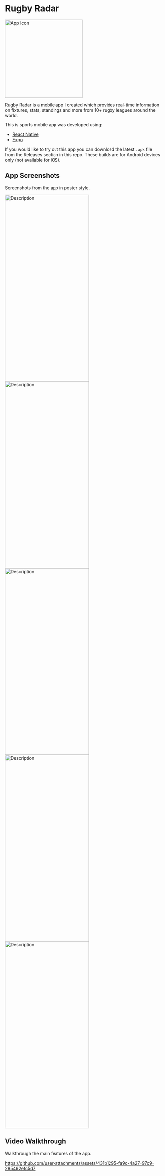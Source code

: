 # Rugby Radar

<img src="https://github.com/user-attachments/assets/6216e365-1677-410a-8f93-65f1e7881b81" alt="App Icon" width="250" height="250">

Rugby Radar is a mobile app I created which provides real-time information on fixtures, stats, standings and more from 10+ rugby leagues around the world.

This is sports mobile app was developed using:
- [React Native](https://reactnative.dev/)
- [Expo](https://expo.dev/)

If you would like to try out this app you can download the latest `.apk` file from the Releases section in this repo.
These builds are for Android devices only (not available for iOS).

## App Screenshots
Screenshots from the app in poster style.

<img src="https://github.com/user-attachments/assets/681f575a-653d-403c-901b-9183fa670ad3" alt="Description" width="270" height="600">
<img src="https://github.com/user-attachments/assets/069f7571-0e0c-4335-97a3-61f136909f03" alt="Description" width="270" height="600">
<img src="https://github.com/user-attachments/assets/44a611e0-edfd-4c2c-b0f1-3f5a03723608" alt="Description" width="270" height="600">
<img src="https://github.com/user-attachments/assets/0d14553b-ca9e-4d86-80b0-e65abe5eb551" alt="Description" width="270" height="600">
<img src="https://github.com/user-attachments/assets/a377d781-f881-4a92-85f0-263d8b0139bb" alt="Description" width="270" height="600">

## Video Walkthrough
Walkthrough the main features of the app.

https://github.com/user-attachments/assets/431b1295-fa9c-4a27-97c9-285492efc5d7

